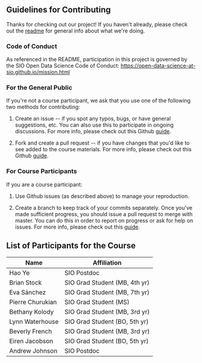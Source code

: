## Guidelines for Contributing

Thanks for checking out our project! If you haven't already, please check out the [readme](https://github.com/Open-Data-Science-at-SIO/RRROBOTS/blob/master/README.md) for general info about what we're doing.

### Code of Conduct
As referenced in the README, participation in this project is governed by the SIO Open Data Science Code of Conduct: https://open-data-science-at-sio.github.io/mission.html

### For the General Public
If you're not a course participant, we ask that you use one of the following two methods for contributing:

1. Create an issue -- if you spot any typos, bugs, or have general suggestions, etc. You can also use this to participate in ongoing discussions. For more info, please check out this Github [guide](https://guides.github.com/features/issues/).

2. Fork and create a pull request -- if you have changes that you'd like to see added to the course materials. For more info, please check out this Github [guide](https://help.github.com/articles/about-pull-requests/).

### For Course Participants
If you are a course participant:

1. Use Github issues (as described above) to manage your reproduction.

2. Create a branch to keep track of your commits separately. Once you've made sufficient progress, you should issue a pull request to merge with master. You can do this in order to report on progress or ask for help on issues. For more info, please check out this [guide](https://git-scm.com/book/en/v2/Git-Branching-Basic-Branching-and-Merging).

## List of Participants for the Course
| Name                  | Affiliation                   |
|-----------------------|-------------------------------|
| Hao Ye                | SIO Postdoc                   |
| Brian Stock           | SIO Grad Student (MB, 4th yr) |
| Eva Sánchez           | SIO Grad Student (MB, 7th yr) |
| Pierre Churukian      | SIO Grad Student (MS)         |
| Bethany Kolody        | SIO Grad Student (MB, 3rd yr) |
| Lynn Waterhouse       | SIO Grad Student (BO, 5th yr) |
| Beverly French        | SIO Grad Student (MB, 3rd yr) |
| Eiren Jacobson        | SIO Grad Student (BO, 5th yr) |
| Andrew Johnson        | SIO Postdoc                   |

